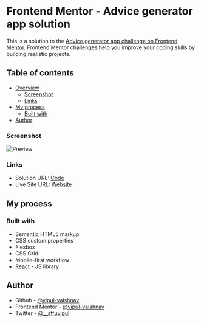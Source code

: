 # Frontend Mentor - Advice generator app solution

This is a solution to the [Advice generator app challenge on Frontend Mentor](https://www.frontendmentor.io/challenges/advice-generator-app-QdUG-13db). Frontend Mentor challenges help you improve your coding skills by building realistic projects.

## Table of contents

- [Overview](#overview)
  - [Screenshot](#screenshot)
  - [Links](#links)
- [My process](#my-process)
  - [Built with](#built-with)
- [Author](#author)

### Screenshot

![Preview](./screenshot.jpg)

### Links

- Solution URL: [Code](https://your-solution-url.com)
- Live Site URL: [Website](https://your-live-site-url.com)

## My process

### Built with

- Semantic HTML5 markup
- CSS custom properties
- Flexbox
- CSS Grid
- Mobile-first workflow
- [React](https://reactjs.org/) - JS library

## Author

- Github - [@vipul-vaishnav](https://github.com/vipul-vaishnav)
- Frontend Mentor - [@vipul-vaishnav](https://www.frontendmentor.io/profile/vipul-vaishnav)
- Twitter - [@\_\_stfuvipul](https://www.twitter.com/__stfuvipul)
